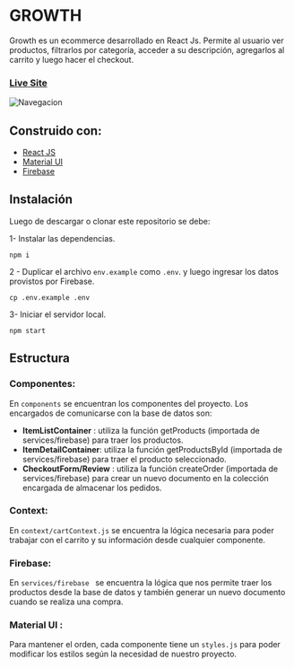 # GROWTH

Growth es un ecommerce desarrollado en React Js. Permite al usuario ver productos, filtrarlos por categoría, acceder a su descripción, agregarlos al carrito y luego hacer el checkout.

### [Live Site](https://realtime-chat-application.netlify.com)

![Navegacion](https://i.ibb.co/S6z1f0S/gifnav.gif)

## Construido con:

- [React JS](https://es.reactjs.org)
- [Material UI](https://mui.com/)
- [Firebase](https://firebase.google.com/?hl=es)

## Instalación

Luego de descargar o clonar este repositorio se debe:

1- Instalar las dependencias.

```
npm i
```

2 - Duplicar el archivo `env.example` como `.env`. y luego ingresar los datos provistos por Firebase.

```
cp .env.example .env
```

3- Iniciar el servidor local.

```
npm start
```

## Estructura

### Componentes:

En `components` se encuentran los componentes del proyecto. Los encargados de comunicarse con la base de datos son:

- **ItemListContainer** : utiliza la función getProducts (importada de services/firebase) para traer los productos.
- **ItemDetailContainer**: utiliza la función getProductsById (importada de services/firebase) para traer el producto seleccionado.
- **CheckoutForm/Review** : utiliza la función createOrder (importada de services/firebase) para crear un nuevo documento en la colección encargada de almacenar los pedidos.

### Context:

En `context/cartContext.js` se encuentra la lógica necesaria para poder trabajar con el carrito y su información desde cualquier componente.

### Firebase:

En `services/firebase ` se encuentra la lógica que nos permite traer los productos desde la base de datos y también generar un nuevo documento cuando se realiza una compra.

### Material UI :

Para mantener el orden, cada componente tiene un `styles.js` para poder modificar los estilos según la necesidad de nuestro proyecto.
